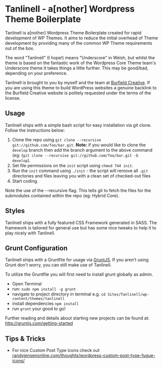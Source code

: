 # Tanlinell - a[nother] Wordpress Theme Boilerplate 

Tanlinell is a[nother] Wordpress Theme Boilerplate created for rapid development of WP Themes. It aims to reduce the initial overhead of Theme development by providing many of the common WP Theme requirements out of the box.

The word "Tanlinell" (I hope!) means "Underscore" in Welsh, but whilst the theme is based on the fantastic work of the Wordpress Core Theme team's Underscore theme it takes things a little further. This may be good/bad, depending on your preference.


Tanlinell is brought to you by myself and the team at [Burfield Creative](http://burfieldcreative.co.uk). If you are using this theme to build WordPress websites a genuine backlink to the Burfield Creative website is politely requested under the terms of the license.



## Usage

Tanlinell ships with a simple bash script for easy installation via git clone. Follow the instructions below:

1. Clone the repo using ````git clone --recursive git://github.com/foo/bar.git````. __Note:__ if you would like to clone the `develop` branch then add the branch argument to the above command (eg: (````git clone --recursive git://github.com/foo/bar.git -b develop````).
2. Set file permissions on the `init` script using ````chmod 744 init````.
3. Run the `init` command using ````./init```` - the script will remove all `.git` directories and files leaving you with a clean set of checked-out files
4. Start coding.

Note the use of the --recursive flag. This tells git to fetch the files for the submodules contained within the repo (eg: Hybrid Core).


## Styles

Tanlinell ships with a fully featured CSS Framework generated in SASS. The framework is tailored for general use but has some nice tweaks to help it to play nicely with Tanlinell.


## Grunt Configuration

Tanlinell ships with a Gruntfile for usage via [GruntJS](http://gruntjs.com/). If you aren't using Grunt don't worry, you can still make use of Tanlinell.

To utilize the Gruntfile you will first need to install grunt globally as admin.
* Open Terminal
* run: ```sudo npm install -g grunt```
* navigate to project directory in terminal e.g. ```cd Sites/Tanlinell/wp-content/themes/tanlinell```
* install dependencies ```npm install```
* run ```grunt```
your good to go!

Further reading and details about starting new projects can be found at:
http://gruntjs.com/getting-started


## Tips & Tricks

* For nice Custom Post Type icons check out [randyjensenonline.com/thoughts/wordpress-custom-post-type-fugue-icons/](http://randyjensenonline.com/thoughts/wordpress-custom-post-type-fugue-icons/)


